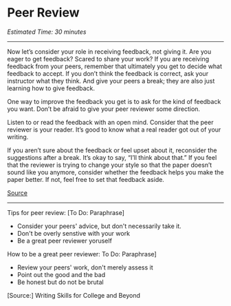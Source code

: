 # Peer Review
*Estimated Time: 30 minutes*

---


<aside>
Now let’s consider your role in receiving feedback, not giving it. Are you eager to get feedback? Scared to share your work? If you are receiving feedback from your peers, remember that ultimately you get to decide what feedback to accept. If you don’t think the feedback is correct, ask your instructor what they think. And give your peers a break; they are also just learning how to give feedback.

One way to improve the feedback you get is to ask for the kind of feedback you want. Don’t be afraid to give your peer reviewer some direction.

Listen to or read the feedback with an open mind. Consider that the peer reviewer is your reader. It’s good to know what a real reader got out of your writing.

If you aren’t sure about the feedback or feel upset about it, reconsider the suggestions after a break. It’s okay to say, “I’ll think about that.” If you feel that the reviewer is trying to change your style so that the paper doesn’t sound like you anymore, consider whether the feedback helps you make the paper better. If not, feel free to set that feedback aside.
  
[Source](https://openoregon.pressbooks.pub/wrd/chapter/giving-and-receiving-feedback/)
 
</aside>

---

Tips for peer review: [To Do: Paraphrase]
- Consider your peers' advice, but don't necessarily take it.
- Don't be overly senstive with your work
- Be a great peer reviewer yoruself

How to be a great peer reviewer: To Do: Paraphrase]
- Review your peers' work, don't merely assess it
- Point out the good and the bad
- Be honest but do not be brutal

[Source:] Writing Skills for College and Beyond
